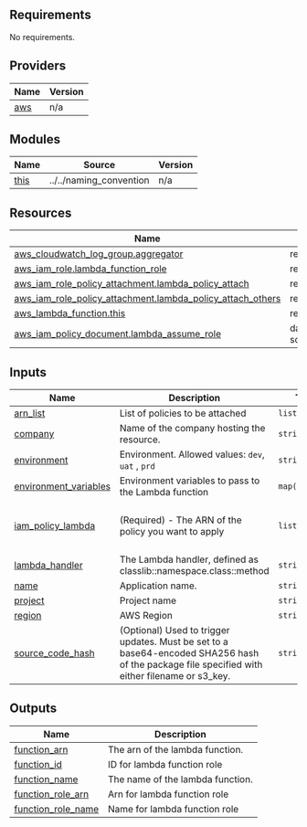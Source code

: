 ## Requirements

No requirements.

## Providers

| Name | Version |
|------|---------|
| <a name="provider_aws"></a> [aws](#provider\_aws) | n/a |

## Modules

| Name | Source | Version |
|------|--------|---------|
| <a name="module_this"></a> [this](#module\_this) | ../../naming_convention | n/a |

## Resources

| Name | Type |
|------|------|
| [aws_cloudwatch_log_group.aggregator](https://registry.terraform.io/providers/hashicorp/aws/latest/docs/resources/cloudwatch_log_group) | resource |
| [aws_iam_role.lambda_function_role](https://registry.terraform.io/providers/hashicorp/aws/latest/docs/resources/iam_role) | resource |
| [aws_iam_role_policy_attachment.lambda_policy_attach](https://registry.terraform.io/providers/hashicorp/aws/latest/docs/resources/iam_role_policy_attachment) | resource |
| [aws_iam_role_policy_attachment.lambda_policy_attach_others](https://registry.terraform.io/providers/hashicorp/aws/latest/docs/resources/iam_role_policy_attachment) | resource |
| [aws_lambda_function.this](https://registry.terraform.io/providers/hashicorp/aws/latest/docs/resources/lambda_function) | resource |
| [aws_iam_policy_document.lambda_assume_role](https://registry.terraform.io/providers/hashicorp/aws/latest/docs/data-sources/iam_policy_document) | data source |

## Inputs

| Name | Description | Type | Default | Required |
|------|-------------|------|---------|:--------:|
| <a name="input_arn_list"></a> [arn\_list](#input\_arn\_list) | List of policies to be attached | `list(string)` | `[]` | no |
| <a name="input_company"></a> [company](#input\_company) | Name of the company hosting the resource. | `string` | `"company"` | no |
| <a name="input_environment"></a> [environment](#input\_environment) | Environment. Allowed values: `dev`, `uat` , `prd` | `string` | `"dev"` | no |
| <a name="input_environment_variables"></a> [environment\_variables](#input\_environment\_variables) | Environment variables to pass to the Lambda function | `map(string)` | n/a | yes |
| <a name="input_iam_policy_lambda"></a> [iam\_policy\_lambda](#input\_iam\_policy\_lambda) | (Required) - The ARN of the policy you want to apply | `list` | <pre>[<br>  "arn:aws:iam::aws:policy/service-role/AWSLambdaBasicExecutionRole"<br>]</pre> | no |
| <a name="input_lambda_handler"></a> [lambda\_handler](#input\_lambda\_handler) | The Lambda handler, defined as classlib::namespace.class::method | `string` | n/a | yes |
| <a name="input_name"></a> [name](#input\_name) | Application name. | `string` | n/a | yes |
| <a name="input_project"></a> [project](#input\_project) | Project name | `string` | `"blueprint"` | no |
| <a name="input_region"></a> [region](#input\_region) | AWS Region | `string` | `"eu-west-2"` | no |
| <a name="input_source_code_hash"></a> [source\_code\_hash](#input\_source\_code\_hash) | (Optional) Used to trigger updates. Must be set to a base64-encoded SHA256 hash of the package file specified with either filename or s3\_key. | `string` | n/a | yes |

## Outputs

| Name | Description |
|------|-------------|
| <a name="output_function_arn"></a> [function\_arn](#output\_function\_arn) | The arn of the lambda function. |
| <a name="output_function_id"></a> [function\_id](#output\_function\_id) | ID for lambda function role |
| <a name="output_function_name"></a> [function\_name](#output\_function\_name) | The name of the lambda function. |
| <a name="output_function_role_arn"></a> [function\_role\_arn](#output\_function\_role\_arn) | Arn for lambda function role |
| <a name="output_function_role_name"></a> [function\_role\_name](#output\_function\_role\_name) | Name for lambda function role |
